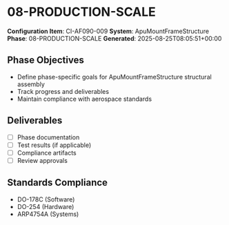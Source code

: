 # 08-PRODUCTION-SCALE

**Configuration Item**: CI-AF090-009
**System**: ApuMountFrameStructure
**Phase**: 08-PRODUCTION-SCALE
**Generated**: 2025-08-25T08:05:51+00:00

## Phase Objectives
- Define phase-specific goals for ApuMountFrameStructure structural assembly
- Track progress and deliverables
- Maintain compliance with aerospace standards

## Deliverables
- [ ] Phase documentation
- [ ] Test results (if applicable)
- [ ] Compliance artifacts
- [ ] Review approvals

## Standards Compliance
- DO-178C (Software)
- DO-254 (Hardware)
- ARP4754A (Systems)

